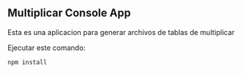 ## Multiplicar Console App

Esta es una aplicacion para generar archivos de tablas de multiplicar

Ejecutar este comando:

```````
npm install
````````